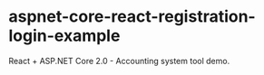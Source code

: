 # aspnet-core-react-registration-login-example

React + ASP.NET Core 2.0 - Accounting system tool demo.

